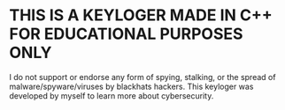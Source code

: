 # THIS IS A KEYLOGER MADE IN C++ FOR EDUCATIONAL PURPOSES ONLY
I do not support or endorse any form of spying, stalking, or the spread of malware/spyware/viruses by blackhats hackers.
This keyloger was developed by myself to learn more about cybersecurity.
